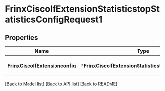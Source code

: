 # FrinxCiscoIfExtensionStatisticstopStatisticsConfigRequest1

## Properties
Name | Type | Description | Notes
------------ | ------------- | ------------- | -------------
**FrinxCiscoIfExtensionconfig** | [***FrinxCiscoIfExtensionStatisticstopStatisticsConfig**](frinx.cisco.if.extension.statisticstop.statistics.Config.md) |  | [optional] [default to null]

[[Back to Model list]](../README.md#documentation-for-models) [[Back to API list]](../README.md#documentation-for-api-endpoints) [[Back to README]](../README.md)


